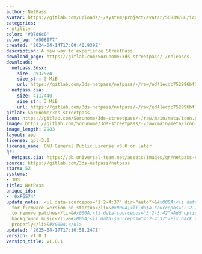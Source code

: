 ```yaml
---
author: NetPass
avatar: https://gitlab.com/uploads/-/system/project/avatar/56839786/icon.png
categories:
- utility
color: '#87d6c8'
color_bg: '#508077'
created: '2024-04-14T17:00:40.939Z'
description: A new way to experience StreetPass
download_page: https://gitlab.com/Sorunome/3ds-streetpass/-/releases
downloads:
  netpass.3dsx:
    size: 3937924
    size_str: 3 MiB
    url: https://gitlab.com/3ds-netpass/netpass/-/raw/ed41ecdc752996bf75993ab639c59d6c0ad7512c/netpass.3dsx?inline=false
  netpass.cia:
    size: 4117440
    size_str: 3 MiB
    url: https://gitlab.com/3ds-netpass/netpass/-/raw/ed41ecdc752996bf75993ab639c59d6c0ad7512c/netpass.cia?inline=false
gitlab: Sorunome/3ds-streetpass
icon: https://gitlab.com/Sorunome/3ds-streetpass/-/raw/main/meta/icon.png
image: https://gitlab.com/Sorunome/3ds-streetpass/-/raw/main/meta/icon.png
image_length: 2983
layout: app
license: gpl-3.0
license_name: GNU General Public License v3.0 or later
qr:
  netpass.cia: https://db.universal-team.net/assets/images/qr/netpass-cia.png
source: https://gitlab.com/3ds-netpass/netpass
stars: 52
systems:
- 3DS
title: NetPass
unique_ids:
- '0xF6574'
update_notes: <ul data-sourcepos="1:2-4:37" dir="auto">&#x000A;<li data-sourcepos="1:2-1:40">Check
  for firmware version on startup</li>&#x000A;<li data-sourcepos="2:2-2:31">Add option
  to remove patches</li>&#x000A;<li data-sourcepos="3:2-3:42">Add option to turn off
  background music</li>&#x000A;<li data-sourcepos="4:2-4:37">Fix back alley not saving
  properly</li>&#x000A;</ul>
updated: '2025-04-17T17:10:58.247Z'
version: v1.0.1
version_title: v1.0.1
---
```

